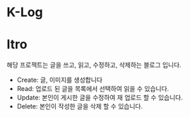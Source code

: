 # K-Log

# Itro

해당 프로젝트는 글을 쓰고, 읽고, 수정하고, 삭제하는 블로그 입니다.

- Create: 글, 이미지를 생성합니다
- Read: 업로드 된 글을 목록에서 선택하여 읽을 수 있습니다.
- Update: 본인이 게시한 글을 수정하여 재 업로드 할 수 있습니다.
- Delete: 본인이 작성한 글을 삭제 할 수 있습니다.
